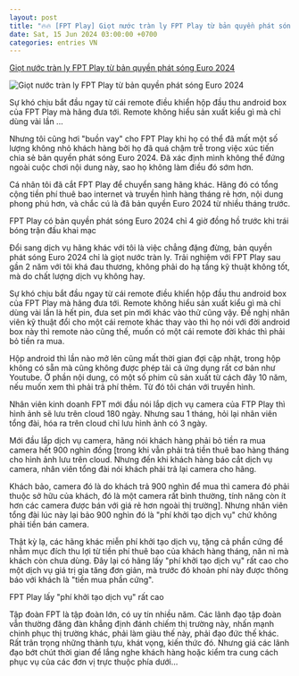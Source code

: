 ```yaml
---
layout: post
title: "🔥🔥 [FPT Play] Giọt nước tràn ly FPT Play từ bản quyền phát sóng Euro 2024"
date: Sat, 15 Jun 2024 03:00:00 +0700
categories: entries VN
---
```

[Giọt nước tràn ly FPT Play từ bản quyền phát sóng Euro 2024](https://thegioitiepthi.danviet.vn/giot-nuoc-tran-ly-fpt-play-tu-ban-quyen-phat-song-euro-2024-2024061510370827.htm)

![Giọt nước tràn ly FPT Play từ bản quyền phát sóng Euro 2024](https://danviet.mediacdn.vn/zoom/600_315/296231569849192448/2024/6/15/448411074-1392882698077962-5719524879011198964-n-17184224099231045778683-28-0-441-660-crop-17184224146531334216311.jpg)

Sự khó chịu bắt đầu ngay từ cái remote điều khiển hộp đầu thu android box của FPT Play mà hãng đưa tới. Remote không hiểu sản xuất kiểu gì mà chỉ dùng vài lần ...

Nhưng tôi cũng hơi "buồn vay" cho FPT Play khi họ có thể đã mất một số lượng không nhỏ khách hàng bởi họ đã quá chậm trễ trong việc xúc tiến chia sẻ bản quyền phát sóng Euro 2024. Đã xác định mình không thể đứng ngoài cuộc chơi nội dung này, sao họ không làm điều đó sớm hơn.

Cá nhân tôi đã cắt FPT Play để chuyển sang hãng khác. Hãng đó có tổng cộng tiền phí thuê bao internet và truyền hình hàng tháng rẻ hơn, nội dung phong phú hơn, và chắc cú là đã bản quyền Euro 2024 từ nhiều tháng trước.

FPT Play có bản quyền phát sóng Euro 2024 chỉ 4 giờ đồng hồ trước khi trái bóng trận đấu khai mạc

Đổi sang dịch vụ hãng khác với tôi là việc chẳng đặng đừng, bản quyền phát sóng Euro 2024 chỉ là giọt nước tràn ly. Trải nghiệm với FPT Play sau gần 2 năm với tôi khá đau thương, không phải do hạ tầng kỹ thuật không tốt, mà do chất lượng dịch vụ không hay.

Sự khó chịu bắt đầu ngay từ cái remote điều khiển hộp đầu thu android box của FPT Play mà hãng đưa tới. Remote không hiểu sản xuất kiểu gì mà chỉ dùng vài lần là hết pin, đưa set pin mới khác vào thử cũng vậy. Đề nghị nhân viên kỹ thuật đổi cho một cái remote khác thay vào thì họ nói với đời android box này thì remote nào cũng thế, muốn có một cái remote đời khác thì phải bỏ tiền ra mua.

Hộp android thì lần nào mở lên cũng mất thời gian đợi cập nhật, trong hộp không có sẵn mà cũng không được phép tải cả ứng dụng rất cơ bản như Youtube. Ở phần nội dung, có một số phim cũ sản xuất từ cách đây 10 năm, nếu muốn xem thì phải trả phí thêm. Từ đó tôi chán với truyền hình.

Nhân viên kinh doanh FPT mới đầu nói lắp dịch vụ camera của FTP Play thì hình ảnh sẽ lưu trên cloud 180 ngày. Nhưng sau 1 tháng, hỏi lại nhân viên tổng đài, hóa ra trên cloud chỉ lưu hình ảnh có 3 ngày.

Mới đầu lắp dịch vụ camera, hãng nói khách hàng phải bỏ tiền ra mua camera hết 900 nghìn đồng [trong khi vẫn phải trả tiền thuê bao hàng tháng cho hình ảnh lưu trên cloud. Nhưng đến khi khách hàng báo cắt dịch vụ camera, nhân viên tổng đài nói khách phải trả lại camera cho hãng.

Khách bảo, camera đó là do khách trả 900 nghìn để mua thì camera đó phải thuộc sở hữu của khách, đó là một camera rất bình thường, tính năng còn ít hơn các camera được bán với giá rẻ hơn ngoài thị trường]. Nhưng nhân viên tổng đài lúc này lại bảo 900 nghìn đó là "phí khởi tạo dịch vụ" chứ không phải tiền bán camera.

Thật kỳ lạ, các hãng khác miễn phí khởi tạo dịch vụ, tặng cả phần cứng để nhằm mục đích thu lợi từ tiền phí thuê bao của khách hàng tháng, năn nỉ mà khách còn chưa dùng. Đây lại có hãng lấy "phí khởi tạo dịch vụ" rất cao cho một dịch vụ giá trị gia tăng đơn giản, mà trước đó khoản phí này được thông báo với khách là "tiền mua phần cứng".

FPT Play lấy "phí khởi tạo dịch vụ" rất cao

Tập đoàn FPT là tập đoàn lớn, có uy tín nhiều năm. Các lãnh đạo tập đoàn vẫn thường đăng đàn khẳng định đánh chiếm thị trường này, nhấn mạnh chinh phục thị trường khác, phải làm giàu thế này, phải đạo đức thế khác. Rất trân trọng những thành tựu, khát vọng, kiến thức đó. Nhưng giá các lãnh đạo bớt chút thời gian để lắng nghe khách hàng hoặc kiểm tra cung cách phục vụ của các đơn vị trực thuộc phía dưới…





